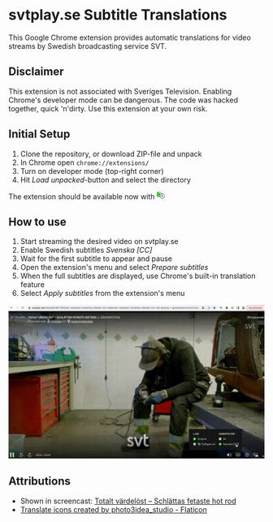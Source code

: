 # svtplay.se Subtitle Translations

This Google Chrome extension provides automatic translations for video streams by Swedish broadcasting service SVT. 

## Disclaimer

This extension is not associated with Sveriges Television. Enabling Chrome's developer mode can be dangerous. 
The code was hacked together, quick 'n'dirty. Use this extension at your own risk.

## Initial Setup

1. Clone the repository, or download ZIP-file and unpack
2. In Chrome open `chrome://extensions/`
3. Turn on developer mode (top-right corner)
4. Hit *Load unpacked*-button and select the directory

The extension should be available now with ![](assets/icon-16.png)

## How to use

1. Start streaming the desired video on svtplay.se
2. Enable Swedish subtitles *Svenska [CC]*
3. Wait for the first subtitle to appear and pause
4. Open the extension's menu and select *Prepare subtitles*
5. When the full subtitles are displayed, use Chrome's built-in translation feature
6. Select *Apply subtitles* from the extension's menu

![](assets/screencast.gif)

## Attributions

* Shown in screencast: [Totalt värdelöst – Schlättas fetaste hot rod](https://www.svtplay.se/video/32189115/totalt-vardelost-schlattas-fetaste-hot-rod/totalt-vardelost-schlattas-fetaste-hot-rod-sasong-1-gardsfesten)
* [Translate icons created by photo3idea_studio - Flaticon](https://www.flaticon.com/free-icons/translate)
